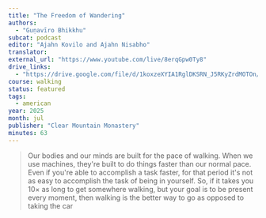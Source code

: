 ```yaml
---
title: "The Freedom of Wandering"
authors:
  - "Guṇavīro Bhikkhu"
subcat: podcast
editor: "Ajahn Kovilo and Ajahn Nisabho"
translator: 
external_url: "https://www.youtube.com/live/8erqGpw0Ty8"
drive_links:
  - "https://drive.google.com/file/d/1koxzeXYIA1RglDKSRN_J5RKyZrdMOTOn/view?usp=drivesdk"
course: walking
status: featured
tags:
  - american
year: 2025
month: jul
publisher: "Clear Mountain Monastery"
minutes: 63
---
```


> Our bodies and our minds are built for the pace of walking.
When we use machines, they're built to do things faster than our normal pace.
Even if you're able to accomplish a task faster, for that period it's not as easy to accomplish the task of being in yourself.
So, if it takes you 10× as long to get somewhere walking, but your goal is to be present every moment, then walking is the better way to go as opposed to taking the car
